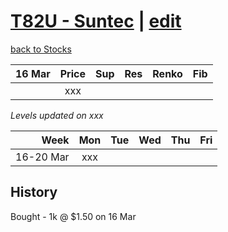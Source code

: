 # [T82U - Suntec](https://alwinwoo.github.io/stocks/T82U.html) | [edit](https://github.com/alwinwoo/alwinwoo.github.io/edit/master/stocks/T82U.md)
[back to Stocks](https://alwinwoo.github.io/stocks.html)

| 16 Mar  | Price       | Sup   | Res   | Renko     | Fib
| ---:    | :---:       | :---: | :---: | :---      | :--
|         | xxx         |       |       |           | 

*Levels updated on xxx*

Week      | Mon   | Tue   | Wed   | Thu   | Fri   |
---:      | :---: | :---: | :---: | :---: | :---: |
16-20 Mar | xxx   | 

## History
Bought - 1k @ $1.50 on 16 Mar
